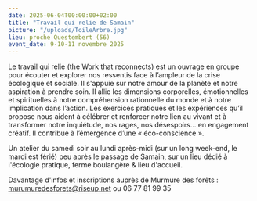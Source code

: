 ```yaml
---
date: 2025-06-04T00:00:00+02:00
title: "Travail qui relie de Samain"
picture: "/uploads/ToileArbre.jpg"
lieu: proche Questembert (56)
event_date: 9-10-11 novembre 2025
---
```


Le travail qui relie (the Work that reconnects) est un ouvrage en groupe pour écouter et explorer nos ressentis face à l’ampleur de la crise écologique et sociale. Il s'appuie sur notre amour de la planète et notre aspiration à prendre soin. Il allie les dimensions corporelles, émotionnelles et spirituelles à notre compréhension rationnelle du monde et à notre implication dans l’action. Les exercices pratiques et les expériences qu’il propose nous aident à célébrer et renforcer notre lien au vivant et à transformer notre inquiétude, nos rages, nos désespoirs... en engagement créatif. Il contribue à l’émergence d’une « éco-conscience ».

Un atelier du samedi soir au lundi après-midi (sur un long week-end, le mardi est férié) peu après le passage de Samain, sur un lieu dédié à l'écologie pratique, ferme boulangère & lieu d'accueil.

Davantage d'infos et inscriptions auprès de Murmure des forêts : murumuredesforets@riseup.net ou 06 77 81 99 35
